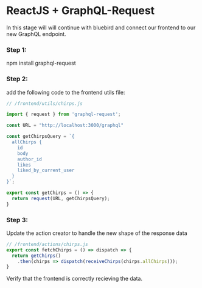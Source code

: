# ReactJS + GraphQL-Request

In this stage will will continue with bluebird and connect our frontend to our new GraphQL endpoint.

### Step 1: 

npm install graphql-request

### Step 2:

add the following code to the frontend utils file:

```javascript
// /frontend/utils/chirps.js

import { request } from 'graphql-request';

const URL = "http://localhost:3000/graphql"

const getChirpsQuery = `{
  allChirps {
    id
    body
    author_id
    likes
    liked_by_current_user
  }
}`;

export const getChirps = () => {
  return request(URL, getChirpsQuery);
}

```

### Step 3:

Update the action creator to handle the new shape of the response data

```javascript
// /frontend/actions/chirps.js
export const fetchChirps = () => dispatch => {
  return getChirps()
    .then(chirps => dispatch(receiveChirps(chirps.allChirps)));
}
```

Verify that the frontend is correctly recieving the data.
